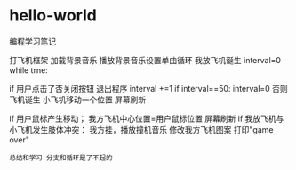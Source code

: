 # hello-world
编程学习笔记

打飞机框架
加载背景音乐
播放背景音乐设置单曲循环
我放飞机诞生
interval=0
while trne:

  if 用户点击了否关闭按钮
    退出程序
  interval +=1
  if interval==50:
    interval=0
  否则飞机诞生
  小飞机移动一个位置
  屏幕刷新
  
  if 用户鼠标产生移动；
    我方飞机中心位置=用户鼠标位置
    屏幕刷新
  if 我放飞机与小飞机发生肢体冲突：
    我方挂，播放撞机音乐
    修改我方飞机图案
    打印"game over"
    
    总结和学习 分支和循环是了不起的 
